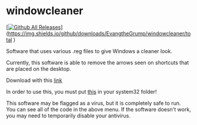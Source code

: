 # windowcleaner

[[![Github All Releases](https://img.shields.io/github/downloads/EvantheGrump/windowcleaner/total.svg)]()](https://img.shields.io/github/downloads/EvangtheGrump/windowcleaner/total
)

Software that uses various .reg files to give Windows a cleaner look.

Currently, this software is able to remove the arrows seen on shortcuts that are placed on the desktop.

Download with this [link](https://github.com/EvantheGrump/windowsclean/releases/latest/download/windowcleaner.exe)

In order to use this, you must put [this](https://github.com/EvantheGrump/windowsclean/releases/latest/download/blank.ico) in your system32 folder!

This software may be flagged as a virus, but it is completely safe to run. You can see all of the code in the above menu. If the software doesn't work, you may need to temporarily disable your antivirus.
